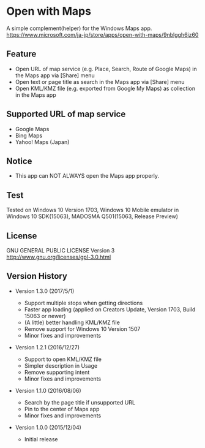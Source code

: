 Open with Maps
==============

A simple complement(helper) for the Windows Maps app.  
https://www.microsoft.com/ja-jp/store/apps/open-with-maps/9nblggh6jz60

## Feature
- Open URL of map service (e.g. Place, Search, Route of Google Maps) in the Maps app via [Share] menu
- Open text or page title as search in the Maps app via [Share] menu
- Open KML/KMZ file (e.g. exported from Google My Maps) as collection in the Maps app

## Supported URL of map service
- Google Maps
- Bing Maps
- Yahoo! Maps (Japan)

## Notice
- This app can NOT ALWAYS open the Maps app properly.

## Test
Tested on Windows 10 Version 1703, Windows 10 Mobile emulator in Windows 10 SDK(15063), MADOSMA Q501(15063, Release Preview)

## License
GNU GENERAL PUBLIC LICENSE Version 3  
http://www.gnu.org/licenses/gpl-3.0.html

## Version History
- Version 1.3.0 (2017/5/1)
  * Support multiple stops when getting directions
  * Faster app loading (applied on Creators Update, Version 1703, Build 15063 or newer)
  * (A little) better handling KML/KMZ file
  * Remove support for Windows 10 Version 1507
  * Minor fixes and improvements

- Version 1.2.1 (2016/12/27)
  * Support to open KML/KMZ file
  * Simpler description in Usage
  * Remove supporting intent
  * Minor fixes and improvements

- Version 1.1.0 (2016/08/06)
  * Search by the page title if unsupported URL
  * Pin to the center of Maps app
  * Minor fixes and improvements

- Version 1.0.0 (2015/12/04)  
  * Initial release
